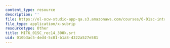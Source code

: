 ```yaml
---
content_type: resource
description: ''
file: https://ol-ocw-studio-app-qa.s3.amazonaws.com/courses/6-01sc-introduction-to-electrical-engineering-and-computer-science-i-spring-2011/010b3ac54ed45c01b1a84322a527e581_MIT6_01SC_rec14_300k.vtt
file_type: application/x-subrip
resourcetype: Other
title: MIT6_01SC_rec14_300k.srt
uid: 010b3ac5-4ed4-5c01-b1a8-4322a527e581
---
```

